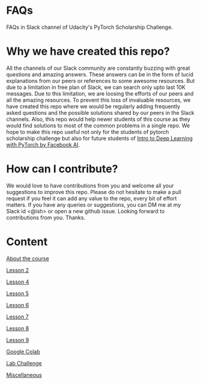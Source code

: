 # FAQs
FAQs in Slack channel of Udacity's PyTorch Scholarship Challenge.

# Why we have created this repo?
All the channels of our Slack community are constantly buzzing with great questions and amazing answers. These answers can be in the form of lucid explanations from our peers or references to some awesome resources. But due to a limitation in free plan of Slack, we can search only upto last 10K messages. Due to this limitation, we are loosing the efforts of our peers and all the amazing resources. To prevent this loss of invaluable resources, we have created this repo where we would be regularly adding frequently asked questions and the possible solutions shared by our peers in the Slack channels. Also, this repo would help newer students of this course as they would find solutions to most of the common problems in a single repo. We hope to make this repo useful not only for the students of pytorch scholarship challenge but also for future students of [Intro to Deep Learning with PyTorch by Facebook AI](https://www.udacity.com/course/deep-learning-pytorch--ud188).

# How can I contribute?
We would love to have contributions from you and welcome all your suggestions to improve this repo. Please do not hesitate to make a pull request if you feel it can add any value to the repo, every bit of effort matters. If you have any queries or suggestions, you can DM me at my Slack id <@ish> or open a new github issue. Looking forward to contributions from you. Thanks.

# Content

[About the course](Aboutthecourse.md)

[Lesson 2](lesson2.md)

[Lesson 4](lesson4.md)

[Lesson 5](lesson5.md)

[Lesson 6](lesson6.md)

[Lesson 7](lesson7.md)

[Lesson 8](lesson8.md)

[Lesson 9](lesson9.md)

[Google Colab](Colab.md)

[Lab Challenge](Lab.md)

[Miscellaneous](Miscellaneous.md)
